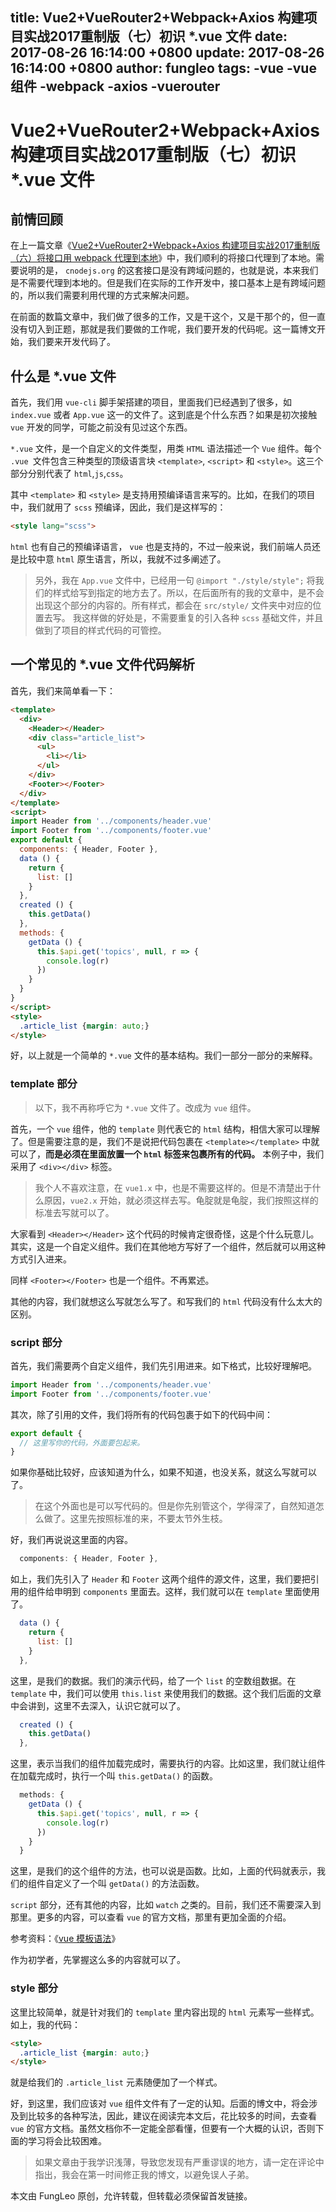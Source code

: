 title: Vue2+VueRouter2+Webpack+Axios 构建项目实战2017重制版（七）初识 *.vue 文件
date: 2017-08-26 16:14:00 +0800
update: 2017-08-26 16:14:00 +0800
author: fungleo
tags:
    -vue
    -vue组件
    -webpack
    -axios
    -vuerouter
---

# Vue2+VueRouter2+Webpack+Axios 构建项目实战2017重制版（七）初识 *.vue 文件

## 前情回顾

在上一篇文章《[Vue2+VueRouter2+Webpack+Axios 构建项目实战2017重制版（六）将接口用 webpack 代理到本地](http://blog.csdn.net/fungleo/article/details/77601761)》中，我们顺利的将接口代理到了本地。需要说明的是， `cnodejs.org` 的这套接口是没有跨域问题的，也就是说，本来我们是不需要代理到本地的。但是我们在实际的工作开发中，接口基本上是有跨域问题的，所以我们需要利用代理的方式来解决问题。

在前面的数篇文章中，我们做了很多的工作，又是干这个，又是干那个的，但一直没有切入到正题，那就是我们要做的工作呢，我们要开发的代码呢。这一篇博文开始，我们要来开发代码了。

## 什么是 *.vue 文件

首先，我们用 `vue-cli` 脚手架搭建的项目，里面我们已经遇到了很多，如 `index.vue` 或者 `App.vue` 这一的文件了。这到底是个什么东西？如果是初次接触 `vue` 开发的同学，可能之前没有见过这个东西。

`*.vue` 文件，是一个自定义的文件类型，用类 `HTML` 语法描述一个 `Vue` 组件。每个 `.vue `文件包含三种类型的顶级语言块 `<template>`, `<script>` 和 `<style>`。这三个部分分别代表了 `html`,`js`,`css`。

其中 `<template>` 和 `<style>` 是支持用预编译语言来写的。比如，在我们的项目中，我们就用了 `scss` 预编译，因此，我们是这样写的：

```html
<style lang="scss">
```

`html` 也有自己的预编译语言， `vue` 也是支持的，不过一般来说，我们前端人员还是比较中意 `html` 原生语言，所以，我就不过多阐述了。

> 另外，我在 `App.vue` 文件中，已经用一句 `@import "./style/style";` 将我们的样式给写到指定的地方去了。所以，在后面所有的我的文章中，是不会出现这个部分的内容的。所有样式，都会在 `src/style/` 文件夹中对应的位置去写。
> 我这样做的好处是，不需要重复的引入各种 `scss` 基础文件，并且做到了项目的样式代码的可管控。

## 一个常见的 *.vue 文件代码解析

首先，我们来简单看一下：

```html
<template>
  <div>
    <Header></Header>
    <div class="article_list">
      <ul>
        <li></li>
      </ul>
    </div>
    <Footer></Footer>
  </div>
</template>
<script>
import Header from '../components/header.vue'
import Footer from '../components/footer.vue'
export default {
  components: { Header, Footer },
  data () {
    return {
      list: []
    }
  },
  created () {
    this.getData()
  },
  methods: {
    getData () {
      this.$api.get('topics', null, r => {
        console.log(r)
      })
    }
  }
}
</script>
<style>
  .article_list {margin: auto;}
</style>
```
好，以上就是一个简单的 `*.vue` 文件的基本结构。我们一部分一部分的来解释。

### template 部分

> 以下，我不再称呼它为 `*.vue` 文件了。改成为 `vue` 组件。

首先，一个 `vue` 组件，他的 `template` 则代表它的 `html` 结构，相信大家可以理解了。但是需要注意的是，我们不是说把代码包裹在 `<template></template>` 中就可以了，**而是必须在里面放置一个 `html` 标签来包裹所有的代码。** 本例子中，我们采用了 `<div></div>` 标签。

> 我个人不喜欢注意，在 `vue1.x` 中，也是不需要这样的。但是不清楚出于什么原因，`vue2.x` 开始，就必须这样去写。龟腚就是龟腚，我们按照这样的标准去写就可以了。

大家看到 `<Header></Header>` 这个代码的时候肯定很奇怪，这是个什么玩意儿。其实，这是一个自定义组件。我们在其他地方写好了一个组件，然后就可以用这种方式引入进来。

同样 `<Footer></Footer>` 也是一个组件。不再累述。

其他的内容，我们就想这么写就怎么写了。和写我们的 `html` 代码没有什么太大的区别。

### script 部分

首先，我们需要两个自定义组件，我们先引用进来。如下格式，比较好理解吧。

```js
import Header from '../components/header.vue'
import Footer from '../components/footer.vue'
```

其次，除了引用的文件，我们将所有的代码包裹于如下的代码中间：

```js
export default {
  // 这里写你的代码，外面要包起来。
}
```

如果你基础比较好，应该知道为什么，如果不知道，也没关系，就这么写就可以了。

> 在这个外面也是可以写代码的。但是你先别管这个，学得深了，自然知道怎么做了。这里先按照标准的来，不要太节外生枝。

好，我们再说说这里面的内容。

```js
  components: { Header, Footer },
```
如上，我们先引入了 `Header` 和 `Footer` 这两个组件的源文件，这里，我们要把引用的组件给申明到 `components` 里面去。这样，我们就可以在 `template` 里面使用了。

```js
  data () {
    return {
      list: []
    }
  },
```
这里，是我们的数据。我们的演示代码，给了一个 `list` 的空数组数据。在 `template` 中，我们可以使用 `this.list` 来使用我们的数据。这个我们后面的文章中会讲到，这里不去深入，认识它就可以了。

```js
  created () {
    this.getData()
  },
```
这里，表示当我们的组件加载完成时，需要执行的内容。比如这里，我们就让组件在加载完成时，执行一个叫 `this.getData()` 的函数。

```js
  methods: {
    getData () {
      this.$api.get('topics', null, r => {
        console.log(r)
      })
    }
  }
```

这里，是我们的这个组件的方法，也可以说是函数。比如，上面的代码就表示，我们的组件自定义了一个叫 `getData()` 的方法函数。

`script` 部分，还有其他的内容，比如 `watch` 之类的。目前，我们还不需要深入到那里。更多的内容，可以查看 `vue` 的官方文档，那里有更加全面的介绍。

参考资料：《[vue 模板语法](https://cn.vuejs.org/v2/guide/syntax.html)》

作为初学者，先掌握这么多的内容就可以了。

### style 部分

这里比较简单，就是针对我们的 `template` 里内容出现的 `html` 元素写一些样式。如上，我的代码：

```html
<style>
  .article_list {margin: auto;}
</style>
```

就是给我们的 `.article_list` 元素随便加了一个样式。

好，到这里，我们应该对 `vue` 组件文件有了一定的认知。后面的博文中，将会涉及到比较多的各种写法，因此，建议在阅读完本文后，花比较多的时间，去查看 `vue` 的官方文档。虽然文档你不一定能全部看懂，但要有一个大概的认识，否则下面的学习将会比较困难。

> 如果文章由于我学识浅薄，导致您发现有严重谬误的地方，请一定在评论中指出，我会在第一时间修正我的博文，以避免误人子弟。

本文由 FungLeo 原创，允许转载，但转载必须保留首发链接。

